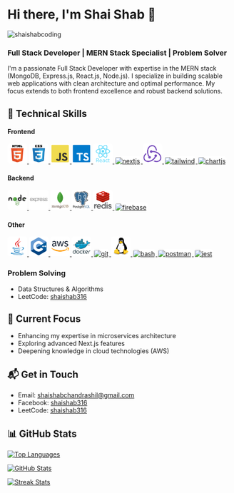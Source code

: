 # Hi there, I'm Shai Shab 👋

<p align="left"> <img src="https://komarev.com/ghpvc/?username=shaishabcoding&label=Profile%20views&color=0e75b6&style=flat" alt="shaishabcoding" /> </p>

### Full Stack Developer | MERN Stack Specialist | Problem Solver

I'm a passionate Full Stack Developer with expertise in the MERN stack (MongoDB, Express.js, React.js, Node.js). I specialize in building scalable web applications with clean architecture and optimal performance. My focus extends to both frontend excellence and robust backend solutions.

## 🔧 Technical Skills
<h4>Frontend</h4>
<p align="left">
  <a href="https://www.w3.org/html/" target="_blank" rel="noreferrer"> <img src="https://raw.githubusercontent.com/devicons/devicon/master/icons/html5/html5-original-wordmark.svg" alt="html5" width="40" height="40" style="background-color:white; padding:2px; border-radius:5px;"/> </a>
  <a href="https://www.w3schools.com/css/" target="_blank" rel="noreferrer"> <img src="https://raw.githubusercontent.com/devicons/devicon/master/icons/css3/css3-original-wordmark.svg" alt="css3" width="40" height="40" style="background-color:white; padding:2px; border-radius:5px;"/> </a>
  <a href="https://developer.mozilla.org/en-US/docs/Web/JavaScript" target="_blank" rel="noreferrer"> <img src="https://raw.githubusercontent.com/devicons/devicon/master/icons/javascript/javascript-original.svg" alt="javascript" width="40" height="40" style="background-color:white; padding:2px; border-radius:5px;"/> </a>
  <a href="https://www.typescriptlang.org/" target="_blank" rel="noreferrer"> <img src="https://raw.githubusercontent.com/devicons/devicon/master/icons/typescript/typescript-original.svg" alt="typescript" width="40" height="40" style="background-color:white; padding:2px; border-radius:5px;"/> </a>
  <a href="https://reactjs.org/" target="_blank" rel="noreferrer"> <img src="https://raw.githubusercontent.com/devicons/devicon/master/icons/react/react-original-wordmark.svg" alt="react" width="40" height="40" style="background-color:white; padding:2px; border-radius:5px;"/> </a>
  <a href="https://nextjs.org/" target="_blank" rel="noreferrer"> <img src="https://cdn.worldvectorlogo.com/logos/nextjs-2.svg" alt="nextjs" width="40" height="40" style="background-color:white; padding:2px; border-radius:5px;"/> </a>
  <a href="https://redux.js.org" target="_blank" rel="noreferrer"> <img src="https://raw.githubusercontent.com/devicons/devicon/master/icons/redux/redux-original.svg" alt="redux" width="40" height="40" style="background-color:white; padding:2px; border-radius:5px;"/> </a>
  <a href="https://tailwindcss.com/" target="_blank" rel="noreferrer"> <img src="https://www.vectorlogo.zone/logos/tailwindcss/tailwindcss-icon.svg" alt="tailwind" width="40" height="40" style="background-color:white; padding:2px; border-radius:5px;"/> </a>
  <a href="https://www.chartjs.org" target="_blank" rel="noreferrer"> <img src="https://www.chartjs.org/media/logo-title.svg" alt="chartjs" width="40" height="40" style="background-color:white; padding:2px; border-radius:5px;"/> </a>
</p>

<h4>Backend</h4>
<p align="left">
  <a href="https://nodejs.org" target="_blank" rel="noreferrer"> <img src="https://raw.githubusercontent.com/devicons/devicon/master/icons/nodejs/nodejs-original-wordmark.svg" alt="nodejs" width="40" height="40" style="background-color:white; padding:2px; border-radius:5px;"/> </a>
  <a href="https://expressjs.com" target="_blank" rel="noreferrer"> <img src="https://raw.githubusercontent.com/devicons/devicon/master/icons/express/express-original-wordmark.svg" alt="express" width="40" height="40" style="background-color:white; padding:2px; border-radius:5px;"/> </a>
  <a href="https://www.mongodb.com/" target="_blank" rel="noreferrer"> <img src="https://raw.githubusercontent.com/devicons/devicon/master/icons/mongodb/mongodb-original-wordmark.svg" alt="mongodb" width="40" height="40" style="background-color:white; padding:2px; border-radius:5px;"/> </a>
  <a href="https://www.postgresql.org" target="_blank" rel="noreferrer"> <img src="https://raw.githubusercontent.com/devicons/devicon/master/icons/postgresql/postgresql-original-wordmark.svg" alt="postgresql" width="40" height="40" style="background-color:white; padding:2px; border-radius:5px;"/> </a>
  <a href="https://redis.io" target="_blank" rel="noreferrer"> <img src="https://raw.githubusercontent.com/devicons/devicon/master/icons/redis/redis-original-wordmark.svg" alt="redis" width="40" height="40" style="background-color:white; padding:2px; border-radius:5px;"/> </a>
  <a href="https://firebase.google.com/" target="_blank" rel="noreferrer"> <img src="https://www.vectorlogo.zone/logos/firebase/firebase-icon.svg" alt="firebase" width="40" height="40" style="background-color:white; padding:2px; border-radius:5px;"/> </a>
</p>

<h4>Other</h4>
<p align="left">
  <a href="https://www.java.com" target="_blank" rel="noreferrer"> <img src="https://raw.githubusercontent.com/devicons/devicon/master/icons/java/java-original.svg" alt="java" width="40" height="40" style="background-color:white; padding:2px; border-radius:5px;"/> </a>
  <a href="https://www.w3schools.com/cpp/" target="_blank" rel="noreferrer"> <img src="https://raw.githubusercontent.com/devicons/devicon/master/icons/cplusplus/cplusplus-original.svg" alt="cplusplus" width="40" height="40" style="background-color:white; padding:2px; border-radius:5px;"/> </a>
  <a href="https://aws.amazon.com" target="_blank" rel="noreferrer"> <img src="https://raw.githubusercontent.com/devicons/devicon/master/icons/amazonwebservices/amazonwebservices-original-wordmark.svg" alt="aws" width="40" height="40" style="background-color:white; padding:2px; border-radius:5px;"/> </a>
  <a href="https://www.docker.com/" target="_blank" rel="noreferrer"> <img src="https://raw.githubusercontent.com/devicons/devicon/master/icons/docker/docker-original-wordmark.svg" alt="docker" width="40" height="40" style="background-color:white; padding:2px; border-radius:5px;"/> </a>
  <a href="https://git-scm.com/" target="_blank" rel="noreferrer"> <img src="https://www.vectorlogo.zone/logos/git-scm/git-scm-icon.svg" alt="git" width="40" height="40" style="background-color:white; padding:2px; border-radius:5px;"/> </a>
  <a href="https://www.linux.org/" target="_blank" rel="noreferrer"> <img src="https://raw.githubusercontent.com/devicons/devicon/master/icons/linux/linux-original.svg" alt="linux" width="40" height="40" style="background-color:white; padding:2px; border-radius:5px;"/> </a>
  <a href="https://www.gnu.org/software/bash/" target="_blank" rel="noreferrer"> <img src="https://www.vectorlogo.zone/logos/gnu_bash/gnu_bash-icon.svg" alt="bash" width="40" height="40" style="background-color:white; padding:2px; border-radius:5px;"/> </a>
  <a href="https://postman.com" target="_blank" rel="noreferrer"> <img src="https://www.vectorlogo.zone/logos/getpostman/getpostman-icon.svg" alt="postman" width="40" height="40" style="background-color:white; padding:2px; border-radius:5px;"/> </a>
  <a href="https://jestjs.io" target="_blank" rel="noreferrer"> <img src="https://www.vectorlogo.zone/logos/jestjsio/jestjsio-icon.svg" alt="jest" width="40" height="40" style="background-color:white; padding:2px; border-radius:5px;"/> </a>
</p>

### Problem Solving
- Data Structures & Algorithms
- LeetCode: [shaishab316](https://leetcode.com/u/shaishab316/)

## 🚀 Current Focus
- Enhancing my expertise in microservices architecture
- Exploring advanced Next.js features
- Deepening knowledge in cloud technologies (AWS)

## 📬 Get in Touch
- Email: [shaishabchandrashil@gmail.com](mailto:shaishabchandrashil@gmail.com)
- Facebook: [shaishab316](https://www.facebook.com/shaishabking)
- LeetCode: [shaishab316](https://leetcode.com/u/shaishab316)

## 📊 GitHub Stats

[![Top Languages](https://github-readme-stats.vercel.app/api/top-langs?username=shaishabcoding&layout=compact&theme=radical)](https://github.com/shaishabcoding)

[![GitHub Stats](https://github-readme-stats.vercel.app/api?username=shaishabcoding&show_icons=true&theme=radical)](https://github.com/shaishabcoding)

[![Streak Stats](https://github-readme-streak-stats.herokuapp.com/?user=shaishabcoding&theme=radical)](https://github.com/shaishabcoding)
